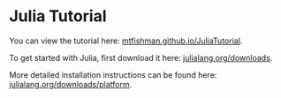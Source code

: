 # Julia Tutorial

You can view the tutorial here: [mtfishman.github.io/JuliaTutorial](https://mtfishman.github.io/JuliaTutorial/).

To get started with Julia, first download it here: [julialang.org/downloads](https://julialang.org/downloads/).

More detailed installation instructions can be found here: [julialang.org/downloads/platform](https://julialang.org/downloads/platform/).
